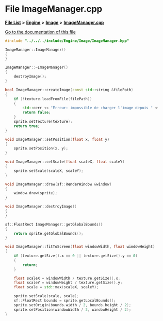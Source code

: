

# File ImageManager.cpp

[**File List**](files.md) **>** [**Engine**](dir_3072bc1f55ed1280fe4fbe6b21c78379.md) **>** [**Image**](dir_fe84c1fa4d9371df2d37e162ea73f06d.md) **>** [**ImageManager.cpp**](ImageManager_8cpp.md)

[Go to the documentation of this file](ImageManager_8cpp.md)


```C++
#include "../../../include/Engine/Image/ImageManager.hpp"

ImageManager::ImageManager()
{
}

ImageManager::~ImageManager()
{
    destroyImage();
}

bool ImageManager::createImage(const std::string &filePath)
{
    if (!texture.loadFromFile(filePath))
    {
        std::cerr << "Erreur: impossible de charger l'image depuis " << filePath << std::endl;
        return false;
    }
    sprite.setTexture(texture);
    return true;
}

void ImageManager::setPosition(float x, float y)
{
    sprite.setPosition(x, y);
}

void ImageManager::setScale(float scaleX, float scaleY)
{
    sprite.setScale(scaleX, scaleY);
}

void ImageManager::draw(sf::RenderWindow &window)
{
    window.draw(sprite);
}

void ImageManager::destroyImage()
{
}

sf::FloatRect ImageManager::getGlobalBounds()
{
    return sprite.getGlobalBounds();
}

void ImageManager::fitToScreen(float windowWidth, float windowHeight)
{
    if (texture.getSize().x == 0 || texture.getSize().y == 0)
    {
        return;
    }

    float scaleX = windowWidth / texture.getSize().x;
    float scaleY = windowHeight / texture.getSize().y;
    float scale = std::max(scaleX, scaleY);

    sprite.setScale(scale, scale);
    sf::FloatRect bounds = sprite.getLocalBounds();
    sprite.setOrigin(bounds.width / 2, bounds.height / 2);
    sprite.setPosition(windowWidth / 2, windowHeight / 2);
}
```


